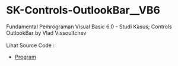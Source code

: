 # SK-Controls-OutlookBar__VB6
Fundamental Pemrograman Visual Basic 6.0 - Studi Kasus; Controls OutlookBar by Vlad Vissoultchev<br><br>
Lihat Source Code : <br>
- <a href="https://github.com/RizkyKhapidsyah/SK-Controls-OutlookBar__VB6">Program</a>
